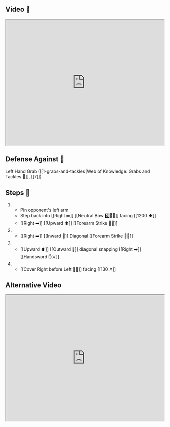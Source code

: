 ## Video 🎥

<iframe src="https://www.youtube.com/embed/bLa7kUt56w8" width="100%" height="400"></iframe>

## Defense Against 🤺

Left Hand Grab ([[1-grabs-and-tackles|Web of Knowledge: Grabs and Tackles 🤝]], [[7]])

## Steps 👣

1. - Pin opponent's left arm 
    - Step back into [[Right ➡️]] [[Neutral Bow 0️⃣🧍‍♂️]] facing [[1200 ⬆️]] 
    - [[Right ➡️]] [[Upward ⬆️]] [[Forearm Strike 💪💥]]
2. - [[Right ➡️]] [[Inward 🔽]] Diagonal [[Forearm Strike 💪💥]]
3. - [[Upward ⬆️]] [[Outward 🔼]] diagonal snapping [[Right ➡️]] [[Handsword ✋⚔️]]
4. - [[Cover Right before Left 🦶🔄]] facing [[130 ↗️]]

## Alternative Video

<iframe src="https://www.youtube.com/embed/IXZ6kr4VHQw?start=123&end=138" width="100%" height="400"></iframe>
